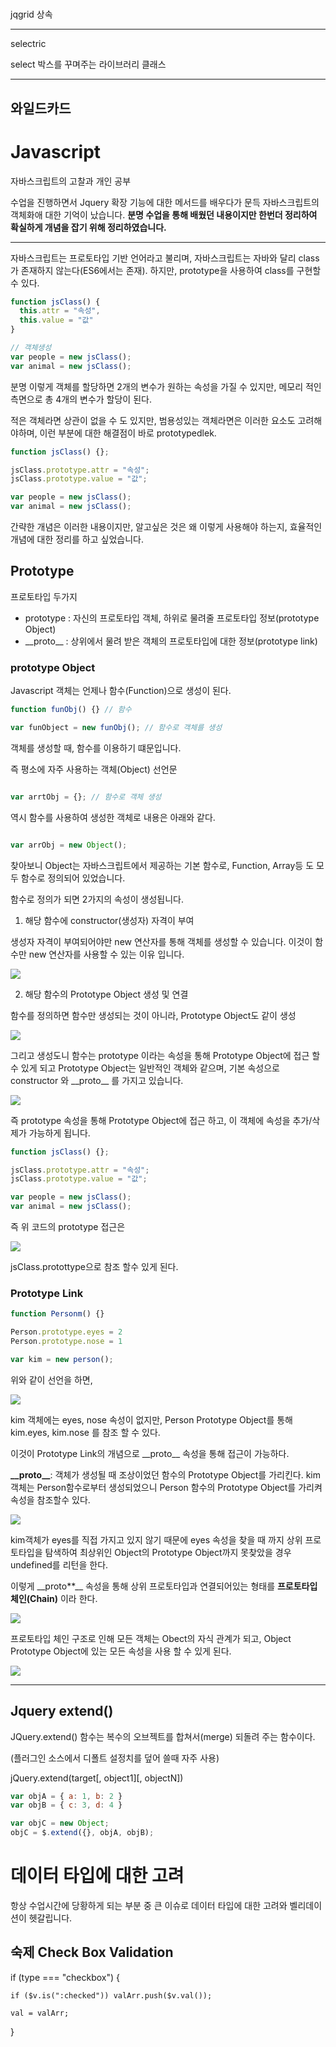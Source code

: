 #

jqgrid 상속

---
selectric

select 박스를 꾸며주는 라이브러리 클래스

---
와일드카드
---

# Javascript
자바스크립트의 고찰과 개인 공부

수업을 진행하면서 Jquery 확장 기능에 대한 메서드를 배우다가 문득 자바스크립트의 객체화애 대한 기억이 났습니다.
**분명 수업을 통해 배웠던 내용이지만 한번더 정리하여 확실하게 개념을 잡기 위해 정리하였습니다.**

---

자바스크립트는 프로토타입 기반 언어라고 불리며,
자바스크립트는 자바와 달리 class가 존재하지 않는다(ES6에서는 존재). 하지만, prototype을 사용하여 class를 구현할 수 있다.

```Javascript
function jsClass() {
  this.attr = "속성",
  this.value = "값"
}

// 객체생성
var people = new jsClass();
var animal = new jsClass();
```
분명 이렇게 객체를 할당하면 2개의 변수가 원하는 속성을 가질 수 있지만, 메모리 적인 측면으로 총 4개의 변수가 할당이 된다.

적은 객체라면 상관이 없을 수 도 있지만, 범용성있는 객체라면은 이러한 요소도 고려해야하며, 이런 부분에 대한 해결점이 바로 prototypedlek.

```Javascript
function jsClass() {};

jsClass.prototype.attr = "속성";
jsClass.prototype.value = "값";

var people = new jsClass();
var animal = new jsClass();
```

간략한 개념은 이러한 내용이지만, 알고싶은 것은 왜 이렇게 사용해야 하는지, 효율적인 개념에 대한 정리를 하고 싶었습니다.

## Prototype

프로토타입 두가지

 * prototype : 자신의 프로토타입 객체, 하위로 물려줄 프로토타입 정보(prototype Object)
* &#95;&#95;proto&#95;&#95; : 상위에서 물려 받은 객체의 프로토타입에 대한 정보(prototype link)


### prototype Object

Javascript 객체는 언제나 함수(Function)으로 생성이 된다.

```javascript
function funObj() {} // 함수

var funObject = new funObj(); // 함수로 객체를 생성
```

객체를 생성할 때, 함수를 이용하기 떄문입니다.

즉 평소에 자주 사용하는 객체(Object) 선언문

```Javascript

var arrtObj = {}; // 함수로 객체 생성
```

역시 함수를 사용하여 생성한 객체로 내용은 아래와 같다.

```Javascript

var arrObj = new Object();
```

찾아보니 Object는 자바스크립트에서 제공하는 기본 함수로, Function, Array등 도 모두 함수로 정의되어 있었습니다.

함수로 정의가 되면 2가지의 속성이 생성됩니다.

1. 해당 함수에 constructor(생성자) 자격이 부여

생성자 자격이 부여되어야만 new 연산자를 통해 객체를 생성할 수 있습니다.
이것이 함수만 new 연산자를 사용할 수 있는 이유 입니다.

![](assets/Step3-7Week-7defe7ef.png)

2. 해당 함수의 Prototype Object 생성 및 연결

함수를 정의하면 함수만 생성되는 것이 아니라, Prototype Object도 같이 생성

![](assets/Step3-7Week-566de16a.png)

그리고 생성도니 함수는 prototype 이라는 속성을 통해 Prototype Object에 접근 할 수 있게 되고
Prototype Object는 일반적인 객체와 같으며, 기본 속성으로 constructor 와 &#95;&#95;proto&#95;&#95; 를 가지고 있습니다.

![](assets/Step3-7Week-2d5f9619.png)

즉 prototype 속성을 통해 Prototype Object에 접근 하고, 이 객체에 속성을 추가/삭제가 가능하게 됩니다.

```Javascript
function jsClass() {};

jsClass.prototype.attr = "속성";
jsClass.prototype.value = "값";

var people = new jsClass();
var animal = new jsClass();
```

즉 위 코드의 prototype 접근은

![](assets/Step3-7Week-7a3ff828.png)

jsClass.protottype으로 참조 할수 있게 된다.

### Prototype Link

```javascript
function Personm() {}

Person.prototype.eyes = 2
Person.prototype.nose = 1

var kim = new person();
```

위와 같이 선언을 하면,


![](assets/Step3-7Week-3b8038b6.png)

kim 객체에는 eyes, nose 속성이 없지만, Person Prototype Object를 통해 kim.eyes, kim.nose 를 참조 할 수 있다.

이것이 Prototype Link의 개념으로 &#95;&#95;proto&#95;&#95; 속성을 통해 접근이 가능하다.

**&#95;&#95;proto&#95;&#95;**: 객체가 생성될 때 조상이었던 함수의 Prototype Object를 가리킨다.
kim객체는 Person함수로부터 생성되었으니 Person 함수의 Prototype Object를 가리켜 속성을 참조할수 있다.

![](assets/Step3-7Week-0bee9148.png)

kim객체가 eyes를 직접 가지고 있지 않기 때문에 eyes 속성을 찾을 때 까지 상위 프로토타입을 탐색하여 최상위인 Object의 Prototype Object까지 못찾았을 경우 undefined를 리턴을 한다.

이렇게 &#95;&#95;proto**&#95;&#95; 속성을 통해 상위 프로토타입과 연결되어있는 형태를 **프로토타입 체인(Chain)** 이라 한다.

![](assets/Step3-7Week-7a258b4c.png)

프로토타입 체인 구조로 인해 모든 객체는 Obect의 자식 관계가 되고, Object Prototype Object에 있는 모든 속성을 사용 할 수 있게 된다.

![](assets/Step3-7Week-c59a989d.png)


---
## Jquery extend()

JQuery.extend() 함수는 복수의 오브젝트를 합쳐서(merge) 되돌려 주는 함수이다.

(플러그인 소스에서 디폴트 설정치를 덮어 쓸때 자주 사용)

jQuery.extend(target[, object1][, objectN])


```javascript
var objA = { a: 1, b: 2 }
var objB = { c: 3, d: 4 }

var objC = new Object;
objC = $.extend({}, objA, objB);
```



# 데이터 타입에 대한 고려

항상 수업시간에 당황하게 되는 부분 중 큰 이슈로 데이터 타입에 대한 고려와 벨리데이션이 헷갈립니다.

## 숙제 Check Box Validation
if (type === "checkbox") {

	if ($v.is(":checked")) valArr.push($v.val());

	val = valArr;

}
